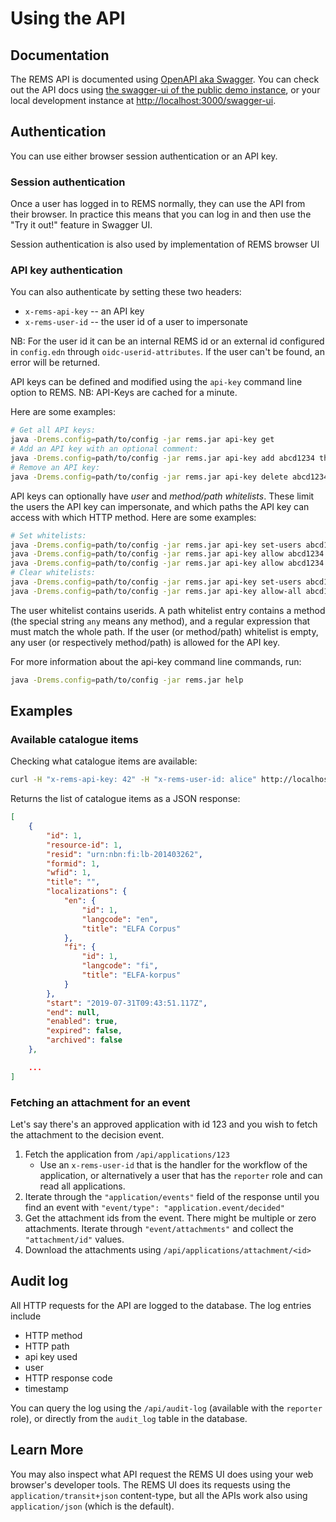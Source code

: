 # Using the API

## Documentation

The REMS API is documented using
[OpenAPI aka Swagger](https://swagger.io/docs/specification/about/).
You can check out the API docs using
[the swagger-ui of the public demo instance](https://rems-demo.rahtiapp.fi/swagger-ui),
or your local development instance at <http://localhost:3000/swagger-ui>.

## Authentication

You can use either browser session authentication or an API key.

### Session authentication

Once a user has logged in to REMS normally, they can use the API from
their browser. In practice this means that you can log in and then use
the "Try it out!" feature in Swagger UI.

Session authentication is also used by implementation of  REMS browser UI

### API key authentication

You can also authenticate by setting these two headers:
- `x-rems-api-key` -- an API key
- `x-rems-user-id` -- the user id of a user to impersonate

NB: For the user id it can be an internal REMS id or an external id configured in `config.edn` through `oidc-userid-attributes`.
If the user can't be found, an error will be returned.

API keys can be defined and modified using the `api-key` command line option to REMS. NB: API-Keys are cached for a minute.

Here are some examples:

```sh
# Get all API keys:
java -Drems.config=path/to/config -jar rems.jar api-key get
# Add an API key with an optional comment:
java -Drems.config=path/to/config -jar rems.jar api-key add abcd1234 this is my secret api key
# Remove an API key:
java -Drems.config=path/to/config -jar rems.jar api-key delete abcd1234
```

API keys can optionally have _user_ and _method/path whitelists_. These limit
the users the API key can impersonate, and which paths the API key can
access with which HTTP method. Here are some examples:

```sh
# Set whitelists:
java -Drems.config=path/to/config -jar rems.jar api-key set-users abcd1234 alice bob
java -Drems.config=path/to/config -jar rems.jar api-key allow abcd1234 get '/api/users/.*'
java -Drems.config=path/to/config -jar rems.jar api-key allow abcd1234 any '/api/applications/.*'
# Clear whitelists:
java -Drems.config=path/to/config -jar rems.jar api-key set-users abcd1234
java -Drems.config=path/to/config -jar rems.jar api-key allow-all abcd1234
```

The user whitelist contains userids. A path whitelist entry contains a
method (the special string `any` means any method), and a regular
expression that must match the whole path. If the user (or
method/path) whitelist is empty, any user (or respectively
method/path) is allowed for the API key.

For more information about the api-key command line commands, run:

```sh
java -Drems.config=path/to/config -jar rems.jar help
```

## Examples

### Available catalogue items

Checking what catalogue items are available:

```sh
curl -H "x-rems-api-key: 42" -H "x-rems-user-id: alice" http://localhost:3000/api/catalogue
```

Returns the list of catalogue items as a JSON response:

```json
[
    {
        "id": 1,
        "resource-id": 1,
        "resid": "urn:nbn:fi:lb-201403262",
        "formid": 1,
        "wfid": 1,
        "title": "",
        "localizations": {
            "en": {
                "id": 1,
                "langcode": "en",
                "title": "ELFA Corpus"
            },
            "fi": {
                "id": 1,
                "langcode": "fi",
                "title": "ELFA-korpus"
            }
        },
        "start": "2019-07-31T09:43:51.117Z",
        "end": null,
        "enabled": true,
        "expired": false,
        "archived": false
    },

    ...
]
```

### Fetching an attachment for an event

Let's say there's an approved application with id 123 and you wish to
fetch the attachment to the decision event.

1. Fetch the application from `/api/applications/123`
   - Use an `x-rems-user-id` that is the handler for the workflow of the application, or alternatively a user that has the `reporter` role and can read all applications.
2. Iterate through the `"application/events"` field of the response until you find an event with `"event/type": "application.event/decided"`
3. Get the attachment ids from the event. There might be multiple or zero attachments. Iterate through `"event/attachments"` and collect the `"attachment/id"` values.
4. Download the attachments using `/api/applications/attachment/<id>`

## Audit log

All HTTP requests for the API are logged to the database. The log
entries include

- HTTP method
- HTTP path
- api key used
- user
- HTTP response code
- timestamp

You can query the log using the `/api/audit-log` (available with the
`reporter` role), or directly from the `audit_log` table in the
database.

## Learn More

You may also inspect what API request the REMS UI does using your web
browser's developer tools. The REMS UI does its requests using the
`application/transit+json` content-type, but all the APIs work also
using `application/json` (which is the default).
